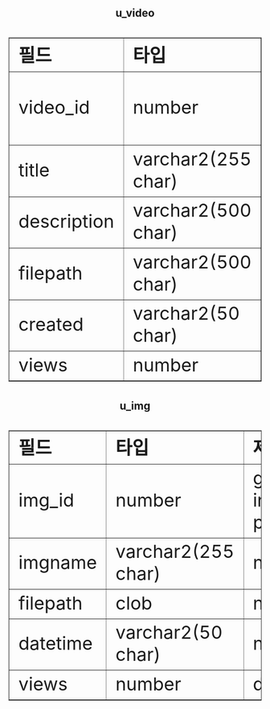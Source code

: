 <div align="center">
  <h2>u_video</h2>
  <table border="1" style="border-collspace: collspace; font-size: 36px;">
    <tr>
      <td><b>필드</b></td>
      <td><b>타입</b></td>
      <td><b>제약조건</b></td>
    </tr>
    <tr>
      <td>video_id</td>
      <td>number</td>
      <td>generated, increment, pk</td>
    </tr>
    <tr>
      <td>title</td>
      <td>varchar2(255 char)</td>
      <td>not null</td>
    </tr>
    <tr>
      <td>description</td>
      <td>varchar2(500 char)</td>
      <td>없음</td>
    </tr>
    <tr>
      <td>filepath</td>
      <td>varchar2(500 char)</td>
      <td>not null</td>
    </tr>
    <tr>
      <td>created</td>
      <td>varchar2(50 char)</td>
      <td>not null</td>
    </tr>
    <tr>
      <td>views</td>
      <td>number</td>
      <td>default 0</td>
    </tr>
  </table>
</div>


<div align="center">
  <h2>u_img</h2>
  <table border="1" style="border-collspace: collspace; font-size: 36px;">
    <tr>
      <td><b>필드</b></td>
      <td><b>타입</b></td>
      <td><b>제약조건</b></td>
    </tr>
    <tr>
      <td>img_id</td>
      <td>number</td>
      <td>generated, increment, pk</td>
    </tr>
    <tr>
      <td>imgname</td>
      <td>varchar2(255 char)</td>
      <td>not null</td>
    </tr>
    <tr>
      <td>filepath</td>
      <td>clob</td>
      <td>not null</td>
    </tr>
    <tr>
      <td>datetime</td>
      <td>varchar2(50 char)</td>
      <td>not null</td>
    </tr>
    <tr>
      <td>views</td>
      <td>number</td>
      <td>default 0</td>
    </tr>
  </table>
</div>
